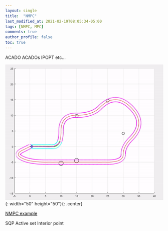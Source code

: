 ```yaml
---
layout: single
title:  "NMPC"
last_modified_at: 2021-02-19T08:05:34-05:00
tags: [NMPC, MPC]
comments: true
author_profile: false
toc: true
---
```


ACADO
ACADOs
IPOPT
etc...


![title](/fig/result_gif.gif){: width="50" height="50"}{: .center}


[NMPC example](https://github.com/lee-ck/Model-Predictive-Control)

SQP
Active set
Interior point